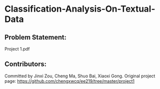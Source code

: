 # Classification-Analysis-On-Textual-Data
Problem Statement:
---
Project 1.pdf

Contributors:
---
Committed by Jinxi Zou, Cheng Ma, Shuo Bai, Xiaoxi Gong. Original project page: https://github.com/chengxwcq/ee219/tree/master/project1
